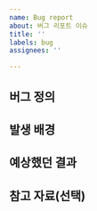 ```yaml
---
name: Bug report
about: 버그 리포트 이슈
title: ''
labels: bug
assignees: ''

---
```


## 버그 정의

> 

## 발생 배경

> 

## 예상했던 결과

> 

## 참고 자료(선택)
